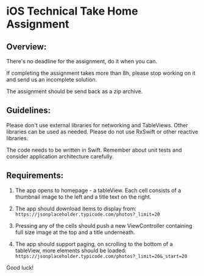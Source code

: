 
iOS Technical Take Home Assignment
==================================


Overview: 
---------

There's no deadline for the assignment, do it when you can. 

If completing the assignment takes more than 8h, please stop working on it and send us an incomplete solution. 

The assignment should be send back as a zip archive. 


Guidelines: 
-----------

Please don't use external libraries for networking and TableViews. Other libraries can be used as needed. Please do not use RxSwift or other reactive libraries.

The code needs to be written in Swift. Remember about unit tests and consider application architecture carefully. 


Requirements: 
-------------

1. The app opens to homepage - a tableView. Each cell consists of a thumbnail image to the left and a title text on the right. 

2. The app should download items to display from: 
`https://jsonplaceholder.typicode.com/photos?_limit=20`

3. Pressing any of the cells should push a new ViewController containing full size image at the top and a title underneath. 

4. The app should support paging, on scrolling to the bottom of a tableView, more elements should be loaded: 
`https://jsonplaceholder.typicode.com/photos?_limit=20&_start=20`

Good luck! 
